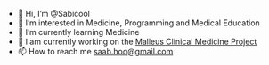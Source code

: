 - 👋 Hi, I’m @Sabicool
- 👀 I’m interested in Medicine, Programming and Medical Education
- 🌱 I’m currently learning Medicine
- 🌟 I am currently working on the [Malleus Clinical Medicine Project](https://malleuscm.notion.site)
- 📫 How to reach me [saab.hoq@gmail.com](mailto:saab.hoq@gmail.com)

<!---
Sabicool/Sabicool is a ✨ special ✨ repository because its `README.md` (this file) appears on your GitHub profile.
You can click the Preview link to take a look at your changes.
--->
